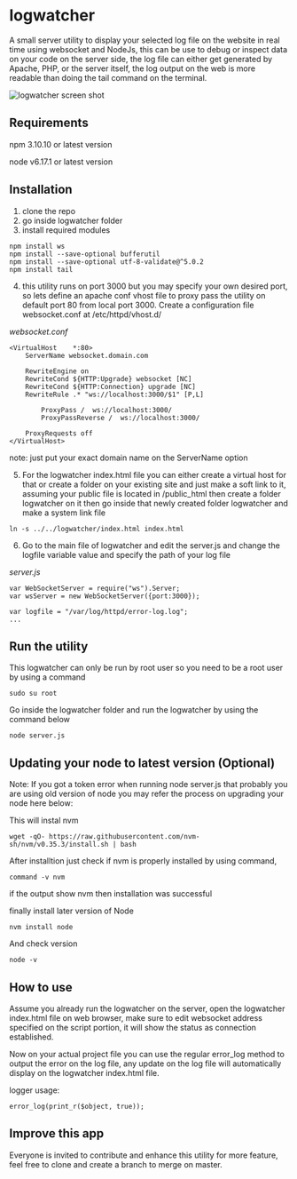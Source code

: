 # logwatcher
A small server utility to display your selected log file on the website in real time using websocket and NodeJs, this can be use to debug or inspect data on your code on the server side, the log file can either get generated by Apache, PHP, or the server itself, the log output on the web is more readable than doing the tail command on the terminal.

![logwatcher screen shot](https://github.com/dariominds/logwatcher/blob/main/logwatcher_screen.png "logwatcher screen")

## Requirements
npm 3.10.10 or latest version

node v6.17.1 or latest version

## Installation
1. clone the repo
2. go inside logwatcher folder
3. install required modules
```
npm install ws
npm install --save-optional bufferutil
npm install --save-optional utf-8-validate@^5.0.2
npm install tail
```
4. this utility runs on port 3000 but you may specify your own desired port, so lets define an apache conf vhost file to proxy pass the utility on default port 80 from local port 3000. Create a configuration file websocket.conf at /etc/httpd/vhost.d/

*websocket.conf*
```
<VirtualHost	*:80>
	ServerName websocket.domain.com

	RewriteEngine on
	RewriteCond ${HTTP:Upgrade} websocket [NC]
	RewriteCond ${HTTP:Connection} upgrade [NC]
	RewriteRule .* "ws://localhost:3000/$1" [P,L]

        ProxyPass /  ws://localhost:3000/
        ProxyPassReverse /  ws://localhost:3000/

	ProxyRequests off
</VirtualHost>
```
note: just put your exact domain name on the ServerName option

5. For the logwatcher index.html file you can either create a virtual host for that or create a folder on your existing site and just make a soft link to it, assuming your public file is located in /public_html  then create a folder logwatcher on it then go inside that newly created folder logwatcher and make a system link file

```
ln -s ../../logwatcher/index.html index.html
```

6. Go to the main file of logwatcher and edit the server.js and change the logfile variable value and specify the path of your log file

*server.js*
```
var WebSocketServer = require("ws").Server;
var wsServer = new WebSocketServer({port:3000});

var logfile = "/var/log/httpd/error-log.log";
...
```

## Run the utility
This logwatcher can only be run by root user so you need to be a root user by using a command 
```
sudo su root
```
Go inside the logwatcher folder and run the logwatcher by using the command below
```
node server.js
```

## Updating your node to latest version (Optional)

Note: If you got a token error when running node server.js that probably you are using old version of node you may refer the process on upgrading your node here below:

This will instal nvm
```
wget -qO- https://raw.githubusercontent.com/nvm-sh/nvm/v0.35.3/install.sh | bash
```

After installtion just check if nvm is properly installed by using command,
```
command -v nvm
```
if the output show nvm then installation was successful

finally install later version of Node
```
nvm install node
```

And check version
```
node -v
```
## How to use

Assume you already run the logwatcher on the server, open the logwatcher index.html file on web browser, make sure to edit websocket address specified on the script portion, it will show the status as connection established.

Now on your actual project file you can use the regular error_log method to output the error on the log file, any update on the log file will automatically display on the logwatcher index.html file.

logger usage:
```
error_log(print_r($object, true));
```

## Improve this app
Everyone is invited to contribute and enhance this utility for more feature, feel free to clone and create a branch to merge on master.
